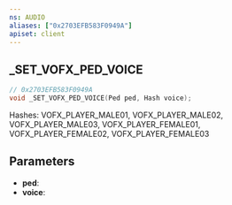 ```yaml
---
ns: AUDIO
aliases: ["0x2703EFB583F0949A"]
apiset: client
---
```

## _SET_VOFX_PED_VOICE

```c
// 0x2703EFB583F0949A
void _SET_VOFX_PED_VOICE(Ped ped, Hash voice);
```

Hashes: VOFX_PLAYER_MALE01, VOFX_PLAYER_MALE02, VOFX_PLAYER_MALE03, VOFX_PLAYER_FEMALE01, VOFX_PLAYER_FEMALE02, VOFX_PLAYER_FEMALE03

## Parameters
* **ped**:
* **voice**: